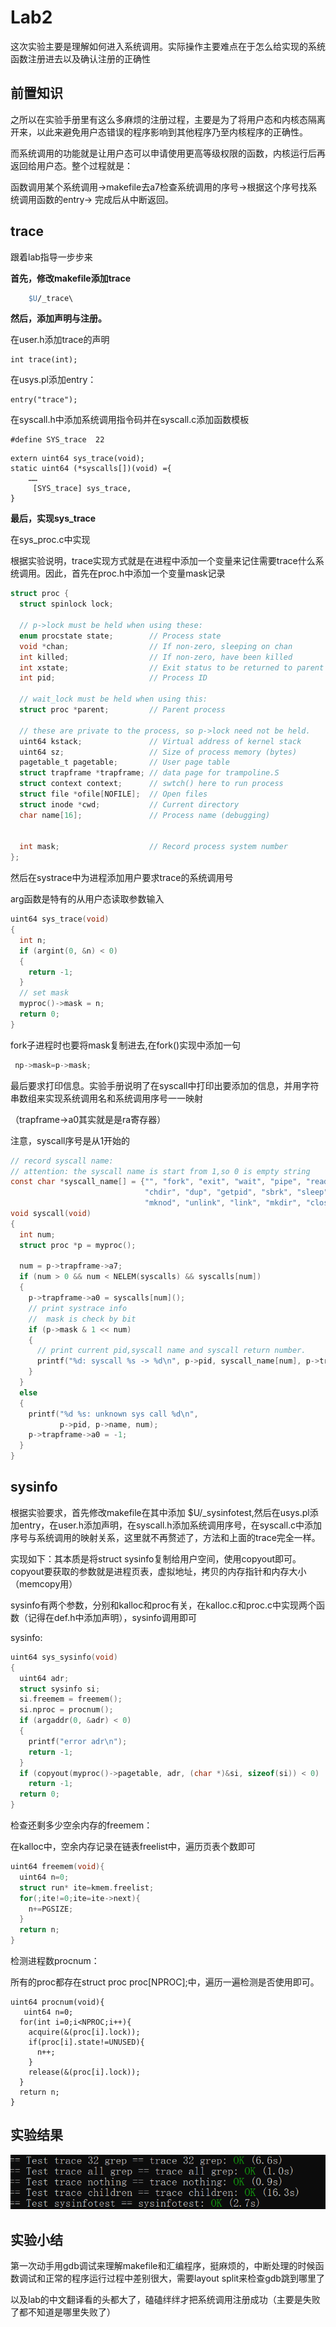 # Lab2

这次实验主要是理解如何进入系统调用。实际操作主要难点在于怎么给实现的系统函数注册进去以及确认注册的正确性

## 前置知识

之所以在实验手册里有这么多麻烦的注册过程，主要是为了将用户态和内核态隔离开来，以此来避免用户态错误的程序影响到其他程序乃至内核程序的正确性。

而系统调用的功能就是让用户态可以申请使用更高等级权限的函数，内核运行后再返回给用户态。整个过程就是：

函数调用某个系统调用->makefile去a7检查系统调用的序号->根据这个序号找系统调用函数的entry-> 完成后从中断返回。

## trace

跟着lab指导一步步来

**首先，修改makefile添加trace**

```makefile
	$U/_trace\
```

**然后，添加声明与注册。**

在user.h添加trace的声明

```
int trace(int);
```

在usys.pl添加entry：

```
entry("trace");
```

在syscall.h中添加系统调用指令码并在syscall.c添加函数模板

```
#define SYS_trace  22
```

```
extern uint64 sys_trace(void);
static uint64 (*syscalls[])(void) ={
	……
	 [SYS_trace] sys_trace,
}
```

**最后，实现sys_trace**

在sys_proc.c中实现

根据实验说明，trace实现方式就是在进程中添加一个变量来记住需要trace什么系统调用。因此，首先在proc.h中添加一个变量mask记录

```c
struct proc {
  struct spinlock lock;

  // p->lock must be held when using these:
  enum procstate state;        // Process state
  void *chan;                  // If non-zero, sleeping on chan
  int killed;                  // If non-zero, have been killed
  int xstate;                  // Exit status to be returned to parent's wait
  int pid;                     // Process ID

  // wait_lock must be held when using this:
  struct proc *parent;         // Parent process

  // these are private to the process, so p->lock need not be held.
  uint64 kstack;               // Virtual address of kernel stack
  uint64 sz;                   // Size of process memory (bytes)
  pagetable_t pagetable;       // User page table
  struct trapframe *trapframe; // data page for trampoline.S
  struct context context;      // swtch() here to run process
  struct file *ofile[NOFILE];  // Open files
  struct inode *cwd;           // Current directory
  char name[16];               // Process name (debugging)
  
  
  int mask;                    // Record process system number
};
```

然后在systrace中为进程添加用户要求trace的系统调用号

arg函数是特有的从用户态读取参数输入

```c
uint64 sys_trace(void)
{
  int n;
  if (argint(0, &n) < 0)
  {
    return -1;
  }
  // set mask
  myproc()->mask = n;
  return 0;
}
```

fork子进程时也要将mask复制进去,在fork()实现中添加一句

```c
 np->mask=p->mask;
```

最后要求打印信息。实验手册说明了在syscall中打印出要添加的信息，并用字符串数组来实现系统调用名和系统调用序号一一映射

（trapframe->a0其实就是是ra寄存器）

注意，syscall序号是从1开始的

```c
// record syscall name:
// attention: the syscall name is start from 1,so 0 is empty string
const char *syscall_name[] = {"", "fork", "exit", "wait", "pipe", "read", "kill", "exec", "fsatat",
                              "chdir", "dup", "getpid", "sbrk", "sleep", "uptime", "open", "write",
                              "mknod", "unlink", "link", "mkdir", "close", "trace","sysinfo"};
void syscall(void)
{
  int num;
  struct proc *p = myproc();

  num = p->trapframe->a7;
  if (num > 0 && num < NELEM(syscalls) && syscalls[num])
  {
    p->trapframe->a0 = syscalls[num]();
    // print systrace info
    //  mask is check by bit
    if (p->mask & 1 << num)
    {
      // print current pid,syscall name and syscall return number.
      printf("%d: syscall %s -> %d\n", p->pid, syscall_name[num], p->trapframe->a0);
    }
  }
  else
  {
    printf("%d %s: unknown sys call %d\n",
           p->pid, p->name, num);
    p->trapframe->a0 = -1;
  }
}

```

## sysinfo

根据实验要求，首先修改makefile在其中添加  $U/_sysinfotest,然后在usys.pl添加entry，在user.h添加声明，在syscall.h添加系统调用序号，在syscall.c中添加序号与系统调用的映射关系，这里就不再赘述了，方法和上面的trace完全一样。

实现如下：其本质是将struct sysinfo复制给用户空间，使用copyout即可。copyout要获取的参数就是进程页表，虚拟地址，拷贝的内存指针和内存大小（memcopy用）

 sysinfo有两个参数，分别和kalloc和proc有关，在kalloc.c和proc.c中实现两个函数（记得在def.h中添加声明），sysinfo调用即可

sysinfo:

```c
uint64 sys_sysinfo(void)
{
  uint64 adr;
  struct sysinfo si;
  si.freemem = freemem();
  si.nproc = procnum();
  if (argaddr(0, &adr) < 0)
  {
    printf("error adr\n");
    return -1;
  }
  if (copyout(myproc()->pagetable, adr, (char *)&si, sizeof(si)) < 0)
    return -1;
  return 0;
}
```

检查还剩多少空余内存的freemem：

在kalloc中，空余内存记录在链表freelist中，遍历页表个数即可

```c
uint64 freemem(void){
  uint64 n=0;
  struct run* ite=kmem.freelist;
  for(;ite!=0;ite=ite->next){
    n+=PGSIZE;
  }
  return n;
}
```

检测进程数procnum：

所有的proc都存在struct proc proc[NPROC];中，遍历一遍检测是否使用即可。

```
uint64 procnum(void){
   uint64 n=0;
  for(int i=0;i<NPROC;i++){
    acquire(&(proc[i].lock));
    if(proc[i].state!=UNUSED){
      n++;
    }
    release(&(proc[i].lock));
  }
  return n;
}
```

## 实验结果

![1](./img/lab2/1.png)

## 实验小结

第一次动手用gdb调试来理解makefile和汇编程序，挺麻烦的，中断处理的时候函数调试和正常的程序运行过程中差别很大，需要layout split来检查gdb跳到哪里了

以及lab的中文翻译看的头都大了，磕磕绊绊才把系统调用注册成功（主要是失败了都不知道是哪里失败了）
